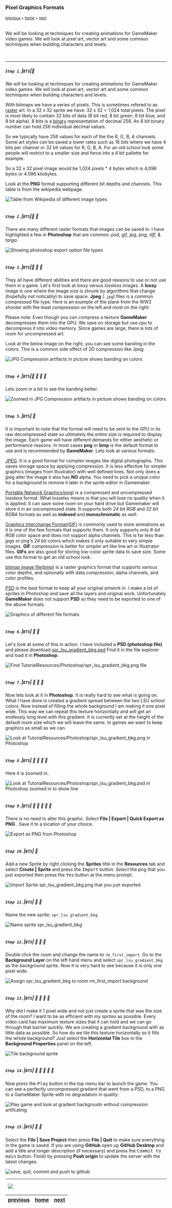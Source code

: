<img src="https://via.placeholder.com/1000x4/45D7CA/45D7CA" alt="drawing" height="4px"/>

### Pixel Graphics Formats

<sub>[previous](../setting-up/README.md#user-content-setting-up) • [home](../README.md#user-content-gms2-background-tiles--sprites---table-of-contents) • [next](../handling-jpg/README.md#user-content-handling-jpgs)</sub>

<img src="https://via.placeholder.com/1000x4/45D7CA/45D7CA" alt="drawing" height="4px"/>

We will be looking at techniques for creating animations for GameMaker video games. We will look at pixel art, vector art and some common techniques when building characters and levels.

<br>

---

##### `Step 1.`\|`BTS`|:small_blue_diamond:

We will be looking at techniques for creating animations for GameMaker video games. We will look at pixel art, vector art and some common techniques when building characters and levels.

With bitmaps we have a series of pixels. This is sometimes refered to as [raster](https://www.customink.com/help_center/raster-vs-vector-art) art.  In a 32 x 32 sprite we have: 32 x 32 = 1,024 total pixels. The pixel is most likely to contain 32 bits of data (8 bit red, 8 bit green, 8 bit blue, and 8 bit alpha). 8 bits is a [binary](https://en.wikipedia.org/wiki/Binary_number) representation of decimal 256. An 8 bit binary number can hold 256 individual decimal values.
		
So we typically have 256 values for each of the the R, G, B, A channels. Some art styles can be saved a lower rates such as 16 bits where we have 4 bits per channel or 32 bit values for R, G, B, A. For an old school look some people will restrict to a smaller size and force into a 4 bit pallette for example.

So a 32 x 32 pixel image would be 1,024 pixels * 4 bytes which is 4,096 bytes or 4.096 kilobytes. 

Look at the **PNG** format supporting different bit depths and channels. This table is from the wikipedia webpage.

![Table from Wikipedia of different image types](images/WikipediaPNGTable.png)

<img src="https://via.placeholder.com/500x2/45D7CA/45D7CA" alt="drawing" height="2px" alt = ""/>

##### `Step 2.`\|`BTS`|:small_blue_diamond: :small_blue_diamond: 

There are many different raster formats that images can be saved in. I have highlighted a few in **Photoshop** that are common: *psd*, *gif*, *jpg*, *png*, *tiff*, & *targa*.

![Showing photoshop export option file types](images/ImageTypes.png)

<img src="https://via.placeholder.com/500x2/45D7CA/45D7CA" alt="drawing" height="2px" alt = ""/>

##### `Step 3.`\|`BTS`|:small_blue_diamond: :small_blue_diamond: :small_blue_diamond:

They all have different abilities and there are good reasons to use or not use them in a game. Let's first look at *lossy* versus *lossless* images. A **lossy** image is one where the image size is shrunk by algorithms that change (hopefully not noticably) to save space. **Jpeg** (`.jpg`) files is a common compressed file type. Here is an example of the plane from the WW2 shooter with the least compression on the left and most on the right:
	 
Please note:  Even though you can compress a texture **GameMaker** decompresses them into the GPU.  We save on storage but use cpu to decompress it into video memory.  Since games are large, there is lots of room for uncompressed art.

Look at the below image on the right, you can see some banding in the colors.  This is a common side effect of 2D compression like Jpeg.

![JPG Compression artifacts in picture shows banding on colors](images/CompressionArtifacting.png)

<img src="https://via.placeholder.com/500x2/45D7CA/45D7CA" alt="drawing" height="2px" alt = ""/>

##### `Step 4.`\|`BTS`|:small_blue_diamond: :small_blue_diamond: :small_blue_diamond: :small_blue_diamond:

Lets zoom in a bit to see the banding better.

![Zoomed in JPG Compression artifacts in picture shows banding on colors](images/CompressionArtifactingZoomedIn.png)

<img src="https://via.placeholder.com/500x2/45D7CA/45D7CA" alt="drawing" height="2px" alt = ""/>

##### `Step 5.`\|`BTS`| :small_orange_diamond:

It is important to note that the format will need to be sent to the GPU in its raw decompressed state so ultimately the entire size is required to display the image. Each game will have different demands for either aesthetic or performance reasons. In most cases **png** or **bmp** is the default format to use and is recommended by **GameMaker**. Lets look at various formats:
	
[JPEG](https://en.wikipedia.org/wiki/JPEG). It is a good format for complex images like digital photographs.  This saves storage space by applying compression. It is less effective for simpler graphics (images from Illustrator) with well defined lines. Not only does a jpeg alter the image it also has **NO** alpha. You need to pick a unique color for a background to remove it later in the sprite editor in Gamemaker.

[Portable Network Graphics(png)](https://en.wikipedia.org/wiki/Portable_Network_Graphics) is a compressed and uncompressed lossless format. What losselss means is that you will lose no quality when it is applied.  It can save some room on your hard drive but Gamemaker will store it in an uncompressed state. It supports both *24 bit RGB* and *32 bit RGBA* formats as well as **indexed** and **monochromatic** as well.
		
[Graphics Interchange Format(GIF)](https://en.wikipedia.org/wiki/GIF) is commonly used to store animations as it is one of the few formats that supports them. It only supports only *8-bit RGB* color space and does not support alpha channels. This is far less than jpgs or png's *24 bit* colors which makes it only suitable to very simple images. **GIF** compression is better for simpler art like line art or Illustrator files. **GIFs** are also good for storing low-color sprite data to save size. Some use this format to get an old school look.

[bitmap image file(bmp)](https://en.wikipedia.org/wiki/BMP_file_format) is a raster graphics format that supports various color depths, and optionally with data compression, alpha channels, and color profiles.

[PSD](https://en.wikipedia.org/wiki/Adobe_Photoshop) is the best format to keep all your original artwork in. I make a lot of sprites in Photoshop and save all the layers and original work. Unfortunately **GameMaker** does not support **PSD** so they need to be exported to one of the above formats.

![Graphics of different file formats](images/RasterFormats.png)

<img src="https://via.placeholder.com/500x2/45D7CA/45D7CA" alt="drawing" height="2px" alt = ""/>

##### `Step 6.`\|`BTS`| :small_orange_diamond: :small_blue_diamond:

Let's look at some of this in action. I have included a **PSD (photoshop file)** and please download [spr_lsu_gradient_bkg.psd](../Assets/Photoshop/spr_lsu_gradient_bkg.psd) Find it in the file explorer and load it in **Photoshop**.

![Find TutorialResources/Photoshop/spr_lsu_gradient_bkg.png file](images/OpenWithPhotoshop.png)

<img src="https://via.placeholder.com/500x2/45D7CA/45D7CA" alt="drawing" height="2px" alt = ""/>

##### `Step 7.`\|`BTS`| :small_orange_diamond: :small_blue_diamond: :small_blue_diamond:

Now lets look at it in **Photoshop**. It is really hard to see what is going on.  What I have done is created a gradient spread between the two LSU school colors.  Now instead of filling the whole background I am making it one pixel wide.  This way we can repeat this texture horizontally and will get an endlessly long level with this gradient.  It is currently set at the height of the default room size which we will leave the same. In games we want to keep graphics as small as we can.

![Look at TutorialResources/Photoshop/spr_lsu_gradient_bkg.png in Photoshop](images/SingleGradient.png)

<img src="https://via.placeholder.com/500x2/45D7CA/45D7CA" alt="drawing" height="2px" alt = ""/>

##### `Step 8.`\|`BTS`| :small_orange_diamond: :small_blue_diamond: :small_blue_diamond: :small_blue_diamond:

Here it is zoomed in.

![Look at TutorialResources/Photoshop/spr_lsu_gradient_bkg.psd in Photoshop zoomed in to show line](images/ZoomedIn.png)

<img src="https://via.placeholder.com/500x2/45D7CA/45D7CA" alt="drawing" height="2px" alt = ""/>

##### `Step 9.`\|`BTS`| :small_orange_diamond: :small_blue_diamond: :small_blue_diamond: :small_blue_diamond: :small_blue_diamond:

There is no need to alter this graphic.  *Select* **File | Export | Quick Export as PNG** .  Save it to a location of your choice.

![Export as PNG from Photoshop](images/QuickExportToPNG.png)

<img src="https://via.placeholder.com/500x2/45D7CA/45D7CA" alt="drawing" height="2px" alt = ""/>

##### `Step 10.`\|`BTS`| :large_blue_diamond:

*Add* a new Sprite by right clicking the **Sprites** title in the **Resources** tab and select **Create | Sprite** and press the <kbd>Import</kbd> button. *Select* the png that you just exported then press the <kbd>Yes</kbd> button at the menu prompt.

![Import Sprite spr_lsu_gradient_bkg.png that you just exported](images/CreateAndImportSprite.gif)

<img src="https://via.placeholder.com/500x2/45D7CA/45D7CA" alt="drawing" height="2px" alt = ""/>

##### `Step 11.`\|`BTS`| :large_blue_diamond: :small_blue_diamond: 

Name the new sprite: `spr_lsu_gradient_bkg`. 

![Name sprite spr_lsu_gradient_bkg](images/SPRLSUBackground.png)

<img src="https://via.placeholder.com/500x2/45D7CA/45D7CA" alt="drawing" height="2px" alt = ""/>


##### `Step 12.`\|`BTS`| :large_blue_diamond: :small_blue_diamond: :small_blue_diamond: 

Double click the room and change the name to `rm_first_import`. Go to the **Background Layer** on the left hand menu and select `spr_lsu_gradient_bkg` as the background sprite. Now it is very hard to see because it is only one pixel wide.

![Assign spr_lsu_gradient_bkg to room rm_first_import background](images/AddFirstBackground.png)

<img src="https://via.placeholder.com/500x2/45D7CA/45D7CA" alt="drawing" height="2px" alt = ""/>

##### `Step 13.`\|`BTS`| :large_blue_diamond: :small_blue_diamond: :small_blue_diamond:  :small_blue_diamond: 

Why did I make it 1 pixel wide and not just create a sprite that was the size of the room? I want to be as efficient with my sprites as possible. Every video card has maximum texture sizes that it can hold and we can go through that barrier quickly. We are creating a gradient background with as little data as possible. So how do we tile this texture horizontally so it fills the whole background? Just select the **Horizontal Tile** box in the **Background Properties** panel on the left.

![Tile background sprite](images/HorizontalTileBKG.png)

<img src="https://via.placeholder.com/500x2/45D7CA/45D7CA" alt="drawing" height="2px" alt = ""/>

##### `Step 14.`\|`BTS`| :large_blue_diamond: :small_blue_diamond: :small_blue_diamond: :small_blue_diamond:  :small_blue_diamond: 

Now *press* the <kbd>Play</kbd> button in the top menu bar to launch the game. You can see a perfectly uncompressed gradient that went from a PSD, to a PNG to a GameMaker Sprite with no degradation in quality.

![Play game and look at gradient backgroudn without compression artifcating](images/GradientBckInGame.png)

<img src="https://via.placeholder.com/500x2/45D7CA/45D7CA" alt="drawing" height="2px" alt = ""/>

##### `Step 15.`\|`BTS`| :large_blue_diamond: :small_orange_diamond: 

Select the **File | Save Project** then press **File | Quit** to make sure everything in the game is saved. If you are using **GitHub** open up **GitHub Desktop** and add a title and longer description (if necessary) and press the <kbd>Commit to main</kbd> button. Finish by pressing **Push origin** to update the server with the latest changes.

![save, quit, commit and push to github](images/GitHub.png)

___

<img src="https://via.placeholder.com/1000x4/dba81a/dba81a" alt="drawing" height="4px" alt = ""/>

<img src="https://via.placeholder.com/1000x100/45D7CA/000000/?text=Next Up - JPGs">

<img src="https://via.placeholder.com/1000x4/dba81a/dba81a" alt="drawing" height="4px" alt = ""/>

| [previous](../setting-up/README.md#user-content-setting-up)| [home](../README.md#user-content-gms2-background-tiles--sprites---table-of-contents) | [next](../handling-jpg/README.md#user-content-handling-jpgs)|
|---|---|---|
